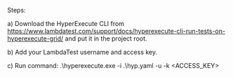 Steps:

a) Download the HyperExecute CLI from https://www.lambdatest.com/support/docs/hyperexecute-cli-run-tests-on-hyperexecute-grid/ and put it in the project root.

b) Add your LambdaTest username and access key.

c) Run command:  .\hyperexecute.exe -i .\hyp.yaml -u <USERNAME> -k <ACCESS_KEY>
